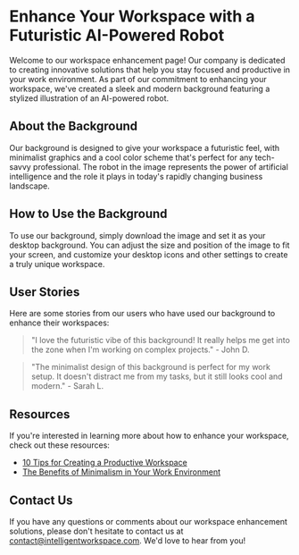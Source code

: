 <!--font:Barlow Condensed-->

# Enhance Your Workspace with a Futuristic AI-Powered Robot

Welcome to our workspace enhancement page! Our company is dedicated to creating innovative solutions that help you stay focused and productive in your work environment. As part of our commitment to enhancing your workspace, we've created a sleek and modern background featuring a stylized illustration of an AI-powered robot.

## About the Background

Our background is designed to give your workspace a futuristic feel, with minimalist graphics and a cool color scheme that's perfect for any tech-savvy professional. The robot in the image represents the power of artificial intelligence and the role it plays in today's rapidly changing business landscape.

## How to Use the Background

To use our background, simply download the image and set it as your desktop background. You can adjust the size and position of the image to fit your screen, and customize your desktop icons and other settings to create a truly unique workspace.

## User Stories

Here are some stories from our users who have used our background to enhance their workspaces:

> "I love the futuristic vibe of this background! It really helps me get into the zone when I'm working on complex projects." - John D.

> "The minimalist design of this background is perfect for my work setup. It doesn't distract me from my tasks, but it still looks cool and modern." - Sarah L.

## Resources

If you're interested in learning more about how to enhance your workspace, check out these resources:

- [10 Tips for Creating a Productive Workspace](#)
- [The Benefits of Minimalism in Your Work Environment](#)

## Contact Us

If you have any questions or comments about our workspace enhancement solutions, please don't hesitate to contact us at [contact@intelligentworkspace.com](mailto:contact@intelligentworkspace.com). We'd love to hear from you!

<!--

Write me content for website with wallpaper which alt text is:

"A stylized illustration of an AI-powered robot, with sleek and modern graphics and a minimalist color scheme."

The name/title of the page should not be 1:1 copy of the alt text but rather a real content of the website which is using this wallpaper.

- Use markdown format 
- Start with heading
- Heading should be short and concise
- The content should look like a real website 
- The website should not be about the wallpaper, wallpaper is just a related background
- Heading should be contain work "wallpaper" or "background"
- Include real sections like references, contact, user stories, etc. use things relevant to the page purpose.
- Feel free to use structure like headings, bullets, numbering, blockquotes, paragraphs, horizontal lines, etc.
- You can use formatting like bold or _italic_
- You can include UTF-8 emojis
- Links should be only #hash anchors (and you can refer to the document itself)
- Do not include images


---


# Intelligent Workspace Wallpaper

Welcome to our intelligent workspace wallpaper page! Our company is dedicated to creating innovative solutions that help you stay focused and productive in your work environment. As part of our commitment to enhancing your workspace, we've created a sleek and modern wallpaper featuring a stylized illustration of an AI-powered robot.

## About the Wallpaper

Our wallpaper is designed to give your workspace a futuristic feel, with minimalist graphics and a cool color scheme that's perfect for any tech-savvy professional. The robot in the image represents the power of artificial intelligence and the role it plays in today's rapidly changing business landscape.

## How to Use the Wallpaper

To use our wallpaper, simply download the image and set it as your desktop background. You can adjust the size and position of the image to fit your screen, and customize your desktop icons and other settings to create a truly unique workspace.

## User Stories

Here are some stories from our users who have used our wallpaper to enhance their workspaces:

> "I love the futuristic vibe of this wallpaper! It really helps me get into the zone when I'm working on complex projects." - John D.

> "The minimalist design of this wallpaper is perfect for my work setup. It doesn't distract me from my tasks, but it still looks cool and modern." - Sarah L.

## References

If you're interested in learning more about the benefits of using wallpapers and backgrounds to enhance your workspace, check out these resources:

- [The Science Behind Desktop Wallpapers and How They Affect Productivity](#)
- [10 Cool Wallpapers That Will Make Your Workspace More Productive](#)

## Contact Us

If you have any questions or comments about our intelligent workspace wallpaper, please don't hesitate to contact us at [contact@intelligentworkspace.com](mailto:contact@intelligentworkspace.com). We'd love to hear from you!


---


Heading should not include word "wallpaper". The website should not be about the wallpaper itself, wallpaper is just a related background, rewrite whole content.


---


# Enhance Your Workspace with a Futuristic AI-Powered Robot

Welcome to our workspace enhancement page! Our company is dedicated to creating innovative solutions that help you stay focused and productive in your work environment. As part of our commitment to enhancing your workspace, we've created a sleek and modern background featuring a stylized illustration of an AI-powered robot.

## About the Background

Our background is designed to give your workspace a futuristic feel, with minimalist graphics and a cool color scheme that's perfect for any tech-savvy professional. The robot in the image represents the power of artificial intelligence and the role it plays in today's rapidly changing business landscape.

## How to Use the Background

To use our background, simply download the image and set it as your desktop background. You can adjust the size and position of the image to fit your screen, and customize your desktop icons and other settings to create a truly unique workspace.

## User Stories

Here are some stories from our users who have used our background to enhance their workspaces:

> "I love the futuristic vibe of this background! It really helps me get into the zone when I'm working on complex projects." - John D.

> "The minimalist design of this background is perfect for my work setup. It doesn't distract me from my tasks, but it still looks cool and modern." - Sarah L.

## Resources

If you're interested in learning more about how to enhance your workspace, check out these resources:

- [10 Tips for Creating a Productive Workspace](#)
- [The Benefits of Minimalism in Your Work Environment](#)

## Contact Us

If you have any questions or comments about our workspace enhancement solutions, please don't hesitate to contact us at [contact@intelligentworkspace.com](mailto:contact@intelligentworkspace.com). We'd love to hear from you!

-->
